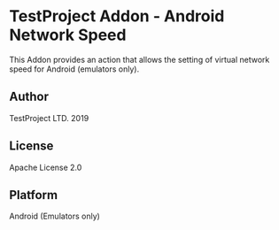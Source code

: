 # TestProject Addon - Android Network Speed

This Addon provides an action that allows the setting of virtual network speed for Android (emulators only).

## Author
TestProject LTD. 2019

## License
Apache License 2.0

## Platform
Android (Emulators only)
